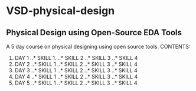 # VSD-physical-design
## Physical Design using Open-Source EDA Tools
A 5 day course on physical designing using open source tools.
CONTENTS:
1. DAY 1
..* SKILL 1.
..* SKILL 2
..* SKILL 3
..* SKILL 4
2. DAY 2
..* SKILL 1
..* SKILL 2
..* SKILL 3
..* SKILL 4
3. DAY 3
..* SKILL 1
..* SKILL 2
..* SKILL 3
..* SKILL 4
4. DAY 4
..* SKILL 1
..* SKILL 2
..* SKILL 3
..* SKILL 4
5. DAY 5
..* SKILL 1
..* SKILL 2
..* SKILL 3
..* SKILL 4
